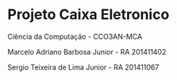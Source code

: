 # Projeto Caixa Eletronico

Ciência da Computação - CCO3AN-MCA

Marcelo Adriano Barbosa Junior - RA 201411402

Sergio Teixeira de Lima Junior - RA 201411067

